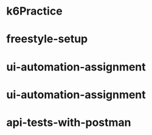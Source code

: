 # k6Practice
# freestyle-setup
# ui-automation-assignment
# ui-automation-assignment
# api-tests-with-postman
